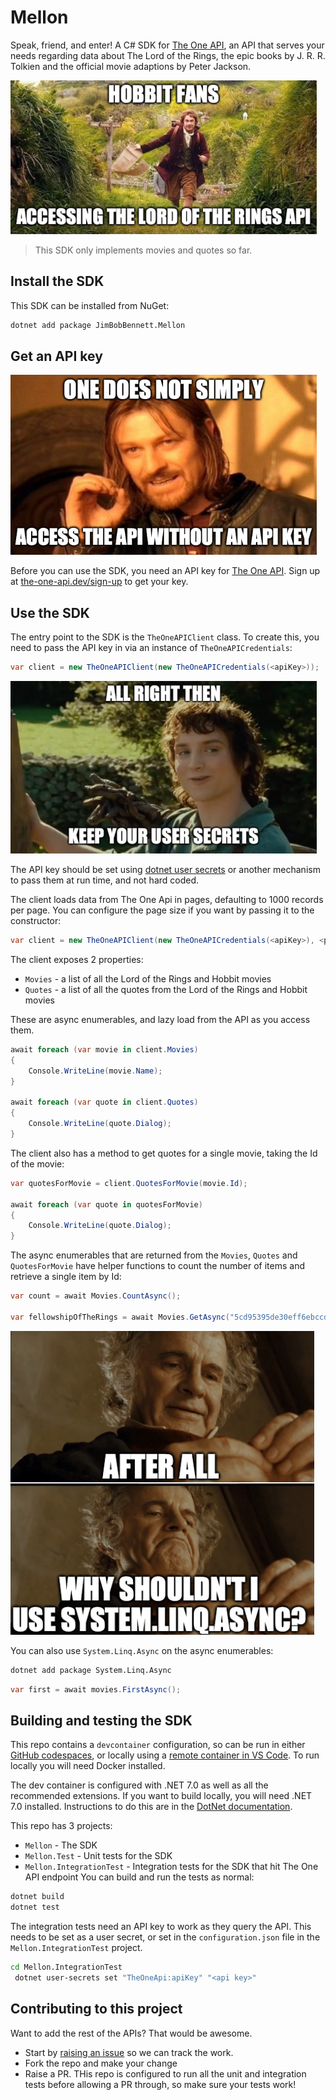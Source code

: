 # Mellon

Speak, friend, and enter! A C# SDK for [The One API](https://the-one-api.dev), an API that serves your needs regarding data about The Lord of the Rings, the epic books by J. R. R. Tolkien and the official movie adaptions by Peter Jackson.

![A meme of Bilbo Baggins running with the caption hobbit fans accessing the lord of the rings API](./img/access-api-meme.png)

> This SDK only implements movies and quotes so far.

## Install the SDK

This SDK can be installed from NuGet:

```bash
dotnet add package JimBobBennett.Mellon
```

## Get an API key

![A meme of Boromir with the caption one does not simply access the API without an API key](./img/api-key-meme.png)

Before you can use the SDK, you need an API key for [The One API](https://the-one-api.dev). Sign up at [the-one-api.dev/sign-up](https://the-one-api.dev/sign-up) to get your key.

## Use the SDK

The entry point to the SDK is the `TheOneAPIClient` class. To create this, you need to pass the API key in via an instance of `TheOneAPICredentials`:

```csharp
var client = new TheOneAPIClient(new TheOneAPICredentials(<apiKey>));
```

![A meme of Frodo Baggins with the caption all right then, keep your user secrets](./img/keep-secrets-meme.png)

The API key should be set using [dotnet user secrets](https://learn.microsoft.com/aspnet/core/security/app-secrets) or another mechanism to pass them at run time, and not hard coded.

The client loads data from The One Api in pages, defaulting to 1000 records per page. You can configure the page size if you want by passing it to the constructor:

```csharp
var client = new TheOneAPIClient(new TheOneAPICredentials(<apiKey>), <page size>);
```

The client exposes 2 properties:

- `Movies` - a list of all the Lord of the Rings and Hobbit movies
- `Quotes` - a list of all the quotes from the Lord of the Rings and Hobbit movies

These are async enumerables, and lazy load from the API as you access them.

```csharp
await foreach (var movie in client.Movies)
{
    Console.WriteLine(movie.Name);
}

await foreach (var quote in client.Quotes)
{
    Console.WriteLine(quote.Dialog);
}
```

The client also has a method to get quotes for a single movie, taking the Id of the movie:

```csharp
var quotesForMovie = client.QuotesForMovie(movie.Id);

await foreach (var quote in quotesForMovie)
{
    Console.WriteLine(quote.Dialog);
}
```

The async enumerables that are returned from the `Movies`, `Quotes` and `QuotesForMovie` have helper functions to count the number of items and retrieve a single item by Id:

```csharp
var count = await Movies.CountAsync();

var fellowshipOfTheRings = await Movies.GetAsync("5cd95395de30eff6ebccde5c");
```

![A meme of Bilbo Baggins looking at the One ring with the caption after all why shouldn't I use system.linq.async](./img/system-liq-meme.png)

You can also use `System.Linq.Async` on the async enumerables:

```bash
dotnet add package System.Linq.Async
```

```csharp
var first = await movies.FirstAsync();
```

## Building and testing the SDK

This repo contains a `devcontainer` configuration, so can be run in either [GitHub codespaces](https://github.com/features/codespaces), or locally using a [remote container in VS Code](https://code.visualstudio.com/docs/devcontainers/containers). To run locally you will need Docker installed.

The dev container is configured with .NET 7.0 as well as all the recommended extensions. If you want to build locally, you will need .NET 7.0 installed. Instructions to do this are in the [DotNet documentation](https://dotnet.microsoft.com/).

This repo has 3 projects:

- `Mellon` - The SDK
- `Mellon.Test` - Unit tests for the SDK
- `Mellon.IntegrationTest` - Integration tests for the SDK that hit The One API endpoint
You can build and run the tests as normal:

```bash
dotnet build
dotnet test
```

The integration tests need an API key to work as they query the API. This needs to be set as a user secret, or set in the `configuration.json` file in the `Mellon.IntegrationTest` project.

```bash
cd Mellon.IntegrationTest
 dotnet user-secrets set "TheOneApi:apiKey" "<api key>"
```

## Contributing to this project

Want to add the rest of the APIs? That would be awesome.

- Start by [raising an issue](https://github.com/jimbobbennett/JimBennett-SDK/issues) so we can track the work.
- Fork the repo and make your change
- Raise a PR. THis repo is configured to run all the unit and integration tests before allowing a PR through, so make sure your tests work!